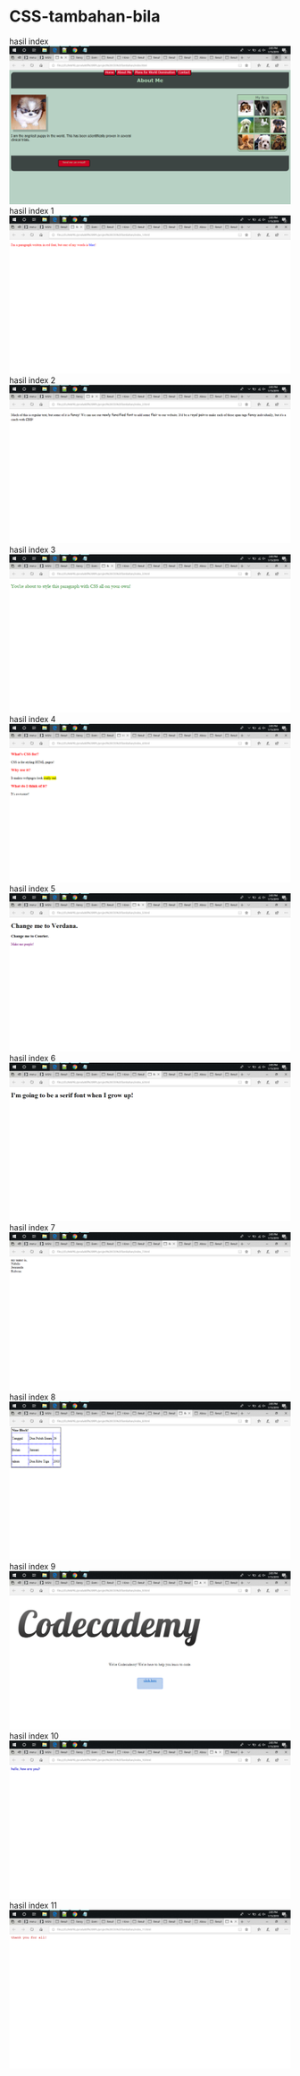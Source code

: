 # CSS-tambahan-bila
hasil index
![alt text](https://github.com/nabilajr/CSS-tambahan-bila/blob/master/Screenshot%20(43).png?raw=true)
hasil index 1
![alt text](https://github.com/nabilajr/CSS-tambahan-bila/blob/master/Screenshot%20(44).png?raw=true)
hasil index 2
![alt text](https://github.com/nabilajr/CSS-tambahan-bila/blob/master/Screenshot%20(45).png?raw=true)
hasil index 3
![alt text](https://github.com/nabilajr/CSS-tambahan-bila/blob/master/Screenshot%20(46).png?raw=true)
hasil index 4
![alt text](https://github.com/nabilajr/CSS-tambahan-bila/blob/master/Screenshot%20(47).png?raw=true)
hasil index 5
![alt text](https://github.com/nabilajr/CSS-tambahan-bila/blob/master/Screenshot%20(48).png?raw=true)
hasil index 6
![alt text](https://github.com/nabilajr/CSS-tambahan-bila/blob/master/Screenshot%20(49).png?raw=true)
hasil index 7
![alt text](https://github.com/nabilajr/CSS-tambahan-bila/blob/master/Screenshot%20(50).png?raw=true)
hasil index 8
![alt text](https://github.com/nabilajr/CSS-tambahan-bila/blob/master/Screenshot%20(51).png?raw=true)
hasil index 9
![alt text](https://github.com/nabilajr/CSS-tambahan-bila/blob/master/Screenshot%20(52).png?raw=true)
hasil index 10
![alt text](https://github.com/nabilajr/CSS-tambahan-bila/blob/master/Screenshot%20(53).png?raw=true)
hasil index 11
![alt text](https://github.com/nabilajr/CSS-tambahan-bila/blob/master/Screenshot%20(54).png?raw=true)
